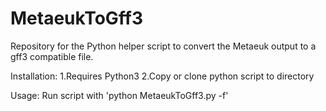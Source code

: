 # MetaeukToGff3
Repository for the Python helper script to convert the Metaeuk output to a gff3 compatible file.

Installation:
  1.Requires Python3
  2.Copy or clone python script to directory
  
  

Usage:
  Run script with 'python MetaeukToGff3.py -f'
